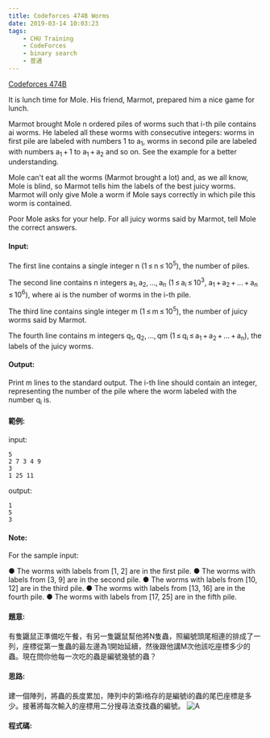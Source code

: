 ```yaml
---
title: Codeforces 474B Worms
date: 2019-03-14 10:03:23
tags:
    - CHU Training
    - CodeForces
    - binary search
    - 普通
---
```

[Codeforces 474B](https://codeforces.com/problemset/problem/474/B)
<!-- more -->
It is lunch time for Mole. His friend, Marmot, prepared him a nice game for lunch.

Marmot brought Mole n ordered piles of worms such that i-th pile contains ai worms. He labeled all these worms with consecutive integers: worms in first pile are labeled with numbers 1 to a<sub>1</sub>, worms in second pile are labeled with numbers a<sub>1</sub> + 1 to a<sub>1</sub> + a<sub>2</sub> and so on. See the example for a better understanding.

Mole can't eat all the worms (Marmot brought a lot) and, as we all know, Mole is blind, so Marmot tells him the labels of the best juicy worms. Marmot will only give Mole a worm if Mole says correctly in which pile this worm is contained.

Poor Mole asks for your help. For all juicy worms said by Marmot, tell Mole the correct answers.

#### Input:
The first line contains a single integer n (1 ≤ n ≤ 10<sup>5</sup>), the number of piles.

The second line contains n integers a<sub>1</sub>, a<sub>2</sub>, ..., a<sub>n</sub> (1 ≤ a<sub>i</sub> ≤ 10<sup>3</sup>, a<sub>1</sub> + a<sub>2</sub> + ... + a<sub>n</sub> ≤ 10<sup>6</sup>), where ai is the number of worms in the i-th pile.

The third line contains single integer m (1 ≤ m ≤ 10<sup>5</sup>), the number of juicy worms said by Marmot.

The fourth line contains m integers q<sub>1</sub>, q<sub>2</sub>, ..., qm (1 ≤ q<sub>i</sub> ≤ a<sub>1</sub> + a<sub>2</sub> + ... + a<sub>n</sub>), the labels of the juicy worms.

#### Output:
Print m lines to the standard output. The i-th line should contain an integer, representing the number of the pile where the worm labeled with the number q<sub>i</sub> is.

#### 範例:

input:
```
5
2 7 3 4 9
3
1 25 11
```
output:
```
1
5
3
```
#### Note:
For the sample input:

● The worms with labels from [1, 2] are in the first pile.
● The worms with labels from [3, 9] are in the second pile.
● The worms with labels from [10, 12] are in the third pile.
● The worms with labels from [13, 16] are in the fourth pile.
● The worms with labels from [17, 25] are in the fifth pile.

#### 題意:
有隻鼴鼠正準備吃午餐，有另一隻鼴鼠幫他將N隻蟲，照編號頭尾相連的排成了一列，座標從第一隻蟲的最左邊為1開始延續，然後跟他講M次他該吃座標多少的蟲。現在問你他每一次吃的蟲是編號幾號的蟲？

#### 思路:
建一個陣列，將蟲的長度累加，陣列中的第i格存的是編號i的蟲的尾巴座標是多少。接著將每次輸入的座標用二分搜尋法查找蟲的編號。
![A](A.PNG)
#### 程式碼:
<script src="https://gist.github.com/Daviswww/b3c379b0cf5a291cb9f2a117b6a6c1a2.js"></script>
